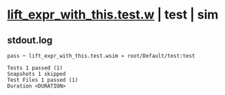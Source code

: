 # [lift_expr_with_this.test.w](../../../../../tests/valid/lift_expr_with_this.test.w) | test | sim

## stdout.log
```log
pass ─ lift_expr_with_this.test.wsim » root/Default/test:test

Tests 1 passed (1)
Snapshots 1 skipped
Test Files 1 passed (1)
Duration <DURATION>
```

